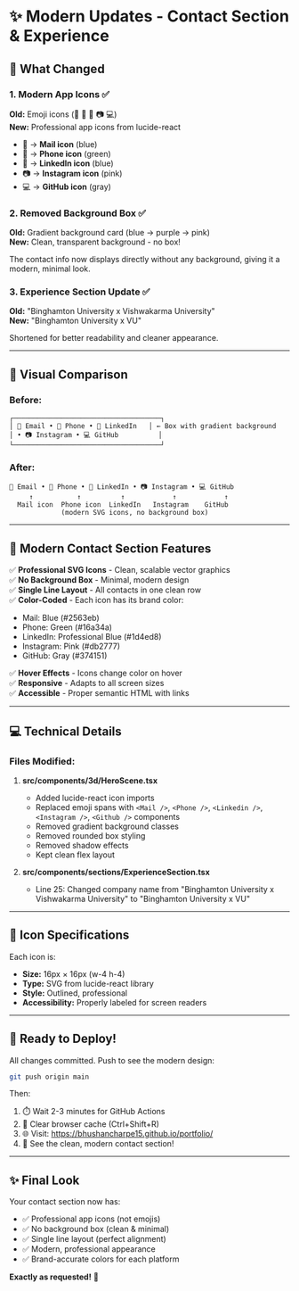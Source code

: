 # ✨ Modern Updates - Contact Section & Experience

## 🎨 What Changed

### 1. Modern App Icons ✅
**Old:** Emoji icons (📧 📱 💼 📷 💻)  
**New:** Professional app icons from lucide-react

- 📧 → **Mail icon** (blue)
- 📱 → **Phone icon** (green)  
- 💼 → **LinkedIn icon** (blue)
- 📷 → **Instagram icon** (pink)
- 💻 → **GitHub icon** (gray)

### 2. Removed Background Box ✅
**Old:** Gradient background card (blue → purple → pink)  
**New:** Clean, transparent background - no box!

The contact info now displays directly without any background, giving it a modern, minimal look.

### 3. Experience Section Update ✅
**Old:** "Binghamton University x Vishwakarma University"  
**New:** "Binghamton University x VU"

Shortened for better readability and cleaner appearance.

---

## 📍 Visual Comparison

### Before:
```
┌─────────────────────────────────────┐
│ 📧 Email • 📱 Phone • 💼 LinkedIn   │ ← Box with gradient background
│ • 📷 Instagram • 💻 GitHub          │
└─────────────────────────────────────┘
```

### After:
```
📧 Email • 📱 Phone • 💼 LinkedIn • 📷 Instagram • 💻 GitHub
     ↑           ↑          ↑            ↑            ↑
  Mail icon  Phone icon  LinkedIn   Instagram    GitHub
             (modern SVG icons, no background box)
```

---

## 🎯 Modern Contact Section Features

✅ **Professional SVG Icons** - Clean, scalable vector graphics  
✅ **No Background Box** - Minimal, modern design  
✅ **Single Line Layout** - All contacts in one clean row  
✅ **Color-Coded** - Each icon has its brand color:
   - Mail: Blue (#2563eb)
   - Phone: Green (#16a34a)
   - LinkedIn: Professional Blue (#1d4ed8)
   - Instagram: Pink (#db2777)
   - GitHub: Gray (#374151)

✅ **Hover Effects** - Icons change color on hover  
✅ **Responsive** - Adapts to all screen sizes  
✅ **Accessible** - Proper semantic HTML with links

---

## 💻 Technical Details

### Files Modified:

1. **src/components/3d/HeroScene.tsx**
   - Added lucide-react icon imports
   - Replaced emoji spans with `<Mail />`, `<Phone />`, `<Linkedin />`, `<Instagram />`, `<Github />` components
   - Removed gradient background classes
   - Removed rounded box styling
   - Removed shadow effects
   - Kept clean flex layout

2. **src/components/sections/ExperienceSection.tsx**
   - Line 25: Changed company name from "Binghamton University x Vishwakarma University" to "Binghamton University x VU"

---

## 🎨 Icon Specifications

Each icon is:
- **Size:** 16px × 16px (w-4 h-4)
- **Type:** SVG from lucide-react library
- **Style:** Outlined, professional
- **Accessibility:** Properly labeled for screen readers

---

## 🚀 Ready to Deploy!

All changes committed. Push to see the modern design:

```bash
git push origin main
```

Then:
1. ⏱️ Wait 2-3 minutes for GitHub Actions
2. 🔄 Clear browser cache (Ctrl+Shift+R)
3. 🌐 Visit: https://bhushancharpe15.github.io/portfolio/
4. 🎉 See the clean, modern contact section!

---

## ✨ Final Look

Your contact section now has:
- ✅ Professional app icons (not emojis)
- ✅ No background box (clean & minimal)
- ✅ Single line layout (perfect alignment)
- ✅ Modern, professional appearance
- ✅ Brand-accurate colors for each platform

**Exactly as requested!** 🎯

